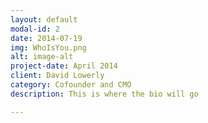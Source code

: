 ```yaml
---
layout: default
modal-id: 2
date: 2014-07-19
img: WhoIsYou.png
alt: image-alt
project-date: April 2014
client: David Lowerly
category: Cofounder and CMO
description: This is where the bio will go

---
```

